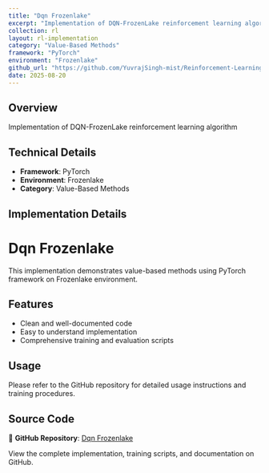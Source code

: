 ```yaml
---
title: "Dqn Frozenlake"
excerpt: "Implementation of DQN-FrozenLake reinforcement learning algorithm"
collection: rl
layout: rl-implementation
category: "Value-Based Methods"
framework: "PyTorch"
environment: "Frozenlake"
github_url: "https://github.com/YuvrajSingh-mist/Reinforcement-Learning/tree/master/DQN-FrozenLake"
date: 2025-08-20
---
```


## Overview
Implementation of DQN-FrozenLake reinforcement learning algorithm

## Technical Details
- **Framework**: PyTorch
- **Environment**: Frozenlake
- **Category**: Value-Based Methods

## Implementation Details


# Dqn Frozenlake

This implementation demonstrates value-based methods using PyTorch framework on Frozenlake environment.

## Features
- Clean and well-documented code
- Easy to understand implementation
- Comprehensive training and evaluation scripts

## Usage
Please refer to the GitHub repository for detailed usage instructions and training procedures.


## Source Code
📁 **GitHub Repository**: [Dqn Frozenlake](https://github.com/YuvrajSingh-mist/Reinforcement-Learning/tree/master/DQN-FrozenLake)

View the complete implementation, training scripts, and documentation on GitHub.
